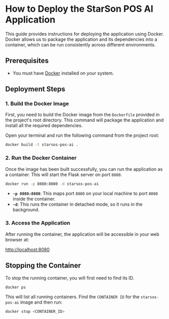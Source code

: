 # How to Deploy the StarSon POS AI Application

This guide provides instructions for deploying the application using Docker. Docker allows us to package the application and its dependencies into a container, which can be run consistently across different environments.

## Prerequisites

- You must have [Docker](https://www.docker.com/get-started) installed on your system.

## Deployment Steps

### 1. Build the Docker Image

First, you need to build the Docker image from the `Dockerfile` provided in the project's root directory. This command will package the application and install all the required dependencies.

Open your terminal and run the following command from the project root:

```bash
docker build -t starsos-pos-ai .
```

### 2. Run the Docker Container

Once the image has been built successfully, you can run the application as a container. This will start the Flask server on port `8080`.

```bash
docker run -p 8080:8080 -d starsos-pos-ai
```

- **`-p 8080:8080`**: This maps port `8080` on your local machine to port `8080` inside the container.
- **`-d`**: This runs the container in detached mode, so it runs in the background.

### 3. Access the Application

After running the container, the application will be accessible in your web browser at:

[http://localhost:8080](http://localhost:8080)

## Stopping the Container

To stop the running container, you will first need to find its ID.

```bash
docker ps
```

This will list all running containers. Find the `CONTAINER ID` for the `starsos-pos-ai` image and then run:

```bash
docker stop <CONTAINER_ID>
```

